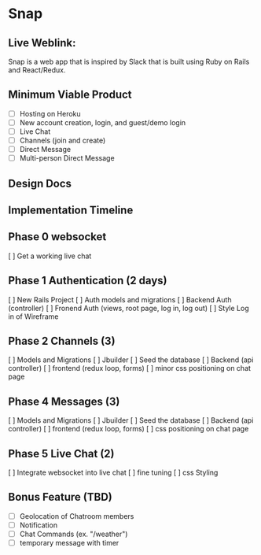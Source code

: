 # **Snap**


## **Live Weblink:**

Snap is a web app that is inspired by Slack that is built using Ruby on Rails and React/Redux.

## **Minimum Viable Product**
- [ ] Hosting on Heroku
- [ ] New account creation, login, and guest/demo login
- [ ] Live Chat
- [ ] Channels (join and create)
- [ ] Direct Message
- [ ] Multi-person Direct Message

## **Design Docs**

## **Implementation Timeline**

##  **Phase 0 websocket**
  [ ] Get a working live chat

##  **Phase 1 Authentication** (2 days)
  [ ] New Rails Project
  [ ] Auth models and migrations
  [ ] Backend Auth (controller)
  [ ] Fronend Auth (views, root page, log in, log out)
  [ ] Style Log in of Wireframe

##  **Phase 2 Channels** (3)
  [ ] Models and Migrations
  [ ] Jbuilder
  [ ] Seed the database
  [ ] Backend (api controller)
  [ ] frontend (redux loop, forms)
  [ ] minor css positioning on chat page

##  **Phase 4 Messages** (3)
  [ ] Models and Migrations
  [ ] Jbuilder
  [ ] Seed the database
  [ ] Backend (api controller)
  [ ] frontend (redux loop, forms)
  [ ] css positioning on chat page

## **Phase 5 Live Chat** (2)
  [ ] Integrate websocket into live chat
  [ ] fine tuning
  [ ] css Styling   

## **Bonus Feature (TBD)**

- [ ] Geolocation of Chatroom members
- [ ] Notification
- [ ] Chat Commands (ex. "/weather")
- [ ] temporary message with timer
